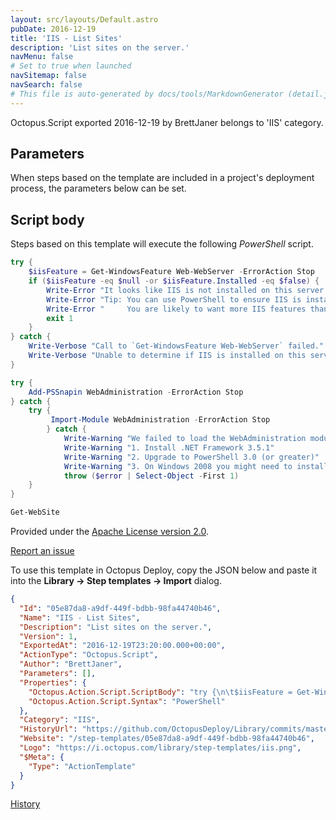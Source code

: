 ```yaml
---
layout: src/layouts/Default.astro
pubDate: 2016-12-19
title: 'IIS - List Sites'
description: 'List sites on the server.'
navMenu: false
# Set to true when launched
navSitemap: false
navSearch: false
# This file is auto-generated by docs/tools/MarkdownGenerator (detail.js)
---
```


Octopus.Script exported 2016-12-19 by BrettJaner belongs to 'IIS' category.

## Parameters

When steps based on the template are included in a project's deployment process, the parameters below can be set.



## Script body

Steps based on this template will execute the following *PowerShell* script.

```powershell
try {
	$iisFeature = Get-WindowsFeature Web-WebServer -ErrorAction Stop
	if ($iisFeature -eq $null -or $iisFeature.Installed -eq $false) {
		Write-Error "It looks like IIS is not installed on this server and the deployment is likely to fail."
		Write-Error "Tip: You can use PowerShell to ensure IIS is installed: 'Install-WindowsFeature Web-WebServer'"
		Write-Error "     You are likely to want more IIS features than just the web server. Run 'Get-WindowsFeature *web*' to see all of the features you can install."
		exit 1
	}
} catch {
	Write-Verbose "Call to `Get-WindowsFeature Web-WebServer` failed."
	Write-Verbose "Unable to determine if IIS is installed on this server but will optimistically continue."
}

try {
	Add-PSSnapin WebAdministration -ErrorAction Stop
} catch {
    try {
		 Import-Module WebAdministration -ErrorAction Stop
		} catch {
			Write-Warning "We failed to load the WebAdministration module. This usually resolved by doing one of the following:"
			Write-Warning "1. Install .NET Framework 3.5.1"
			Write-Warning "2. Upgrade to PowerShell 3.0 (or greater)"
			Write-Warning "3. On Windows 2008 you might need to install PowerShell SnapIn for IIS from http://www.iis.net/downloads/microsoft/powershell#additionalDownloads"
			throw ($error | Select-Object -First 1)
    }
}

Get-WebSite
```

Provided under the [Apache License version 2.0](https://github.com/OctopusDeploy/Library/blob/master/LICENSE.txt).

[Report an issue](https://github.com/OctopusDeploy/Library/issues/new?assignees=&labels=&projects=&template=bug-report.yml&title=Issue%20with%20IIS%20-%20List%20Sites&step-template=IIS%20-%20List%20Sites)

<div class="get-json">

To use this template in Octopus Deploy, copy the JSON below and paste it into the **Library → Step templates → Import** dialog.

```json
{
  "Id": "05e87da8-a9df-449f-bdbb-98fa44740b46",
  "Name": "IIS - List Sites",
  "Description": "List sites on the server.",
  "Version": 1,
  "ExportedAt": "2016-12-19T23:20:00.000+00:00",
  "ActionType": "Octopus.Script",
  "Author": "BrettJaner",
  "Parameters": [],
  "Properties": {
    "Octopus.Action.Script.ScriptBody": "try {\n\t$iisFeature = Get-WindowsFeature Web-WebServer -ErrorAction Stop\n\tif ($iisFeature -eq $null -or $iisFeature.Installed -eq $false) {\n\t\tWrite-Error \"It looks like IIS is not installed on this server and the deployment is likely to fail.\"\n\t\tWrite-Error \"Tip: You can use PowerShell to ensure IIS is installed: 'Install-WindowsFeature Web-WebServer'\"\n\t\tWrite-Error \"     You are likely to want more IIS features than just the web server. Run 'Get-WindowsFeature *web*' to see all of the features you can install.\"\n\t\texit 1\n\t}\n} catch {\n\tWrite-Verbose \"Call to `Get-WindowsFeature Web-WebServer` failed.\"\n\tWrite-Verbose \"Unable to determine if IIS is installed on this server but will optimistically continue.\"\n}\n\ntry {\n\tAdd-PSSnapin WebAdministration -ErrorAction Stop\n} catch {\n    try {\n\t\t Import-Module WebAdministration -ErrorAction Stop\n\t\t} catch {\n\t\t\tWrite-Warning \"We failed to load the WebAdministration module. This usually resolved by doing one of the following:\"\n\t\t\tWrite-Warning \"1. Install .NET Framework 3.5.1\"\n\t\t\tWrite-Warning \"2. Upgrade to PowerShell 3.0 (or greater)\"\n\t\t\tWrite-Warning \"3. On Windows 2008 you might need to install PowerShell SnapIn for IIS from http://www.iis.net/downloads/microsoft/powershell#additionalDownloads\"\n\t\t\tthrow ($error | Select-Object -First 1)\n    }\n}\n\nGet-WebSite",
    "Octopus.Action.Script.Syntax": "PowerShell"
  },
  "Category": "IIS",
  "HistoryUrl": "https://github.com/OctopusDeploy/Library/commits/master/step-templates//opt/buildagent/work/75443764cd38076d/step-templates/iis-list-sites.json",
  "Website": "/step-templates/05e87da8-a9df-449f-bdbb-98fa44740b46",
  "Logo": "https://i.octopus.com/library/step-templates/iis.png",
  "$Meta": {
    "Type": "ActionTemplate"
  }
}
```

[History](https://github.com/OctopusDeploy/Library/commits/master/step-templates/https://github.com/OctopusDeploy/Library/commits/master/step-templates//opt/buildagent/work/75443764cd38076d/step-templates/iis-list-sites.json)

</div>
